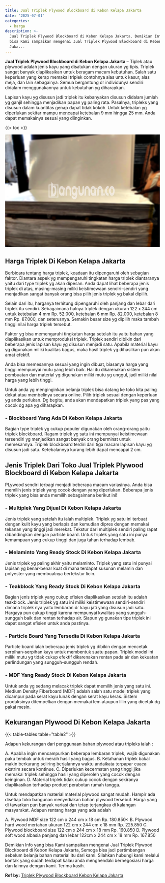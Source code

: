 ```yaml
---
title: Jual Triplek Plywood Blockboard di Kebon Kelapa Jakarta
date: '2025-07-01'
categories:
  - harga
description: >-
  Jual Triplek Plywood Blockboard di Kebon Kelapa Jakarta. Demikian Info yang
  bisa Kami sampaikan mengenai Jual Triplek Plywood Blockboard di Kebon Kelapa
  Jaka...
---
```


**Jual Triplek Plywood Blockboard di Kebon Kelapa Jakarta** – Tiplek atau plywood adalah jenis kayu yang disatukan dengan ukuran yg tipis. Triplek sangat banyak diaplikasikan untuk beragam macam kebutuhan. Salah satu keperluan yang kerap memakai triplek contohnya alas untuk kasur, alas meja, dan lain sebagainya. Semua bergantung dr individunya sendiri didalam menggunakannya untuk kebutuhan yg diharapkan.

Lapisan kayu yg disusun jadi triplek itu kebanyakan disusun didalam jumlah yg ganjil sehingga menjadikan papan yg paling rata. Pasalnya, tripleks yang disusun dalam kuantitas genap dapat tidak kokoh. Untuk ketebalan yg diperlukan sekitar mampu mencapai ketebalan 9 mm hingga 25 mm. Anda dapat memakainya sesuai yang diinginkan.

{{< toc >}}

![Jual Triplek Plywood Blockboard di Kebon Kelapa Jakarta](/images/jual-triplek-murah-47.png)

## Harga Triplek Di Kebon Kelapa Jakarta

Berbicara tentang harga triplek, keadaan itu dipengaruhi oleh sebagian faktor. Diantara aspek yg mempengaruhi tingkatan harga triplek diantaranya yaitu dari type triplek yg akan dipesan. Anda dapat lihat beberapa jenis triplek di atas, masing-masing miliki keistimewaan sendiri-sendiri yang menjadikan sangat banyak orang bisa pilih jenis triplek yg bakal dipilih.

Selain dari itu, harganya terhitung dipengaruhi oleh panjang dan lebar dari triplek itu sendiri. Sebagaimana halnya triplek dengan ukuran 122 x 244 cm untuk ketebalan 4 mm Rp. 52.000, ketebalan 6 mm Rp. 82.000, ketebalan 8 mm Rp. 87.000, dan seterusnya. Semakin besar size yg dipilih maka tambah tinggi nilai harga triplek tersebut.

Faktor yg bisa memengaruhi tingkatan harga setelah itu yaitu bahan yang diaplikasikan untuk memproduksi triplek. Triplek sendiri dibikin dari beberapa jenis lapisan kayu yg disusun menjadi satu. Apabila material kayu yg digunakan miliki kualitas bagus, maka hasil triplek yg dihasilkan pun akan amat efektif.

Anda bisa memesannya sesuai yang ingin dibuat, biasanya harga yang tinggi mempunyai mutu yang lebih baik. Hal itu dikarenakan sistem pembuatan dan material yg digunakan miliki mutu yg unggul, jadi miliki nilai harga yang lebih tinggi.

Untuk anda yg menginginkan belanja triplek bisa datang ke toko kita paling dekat atau membelinya secara online. Pilih triplek sesuai dengan keperluan yg anda perlukan. Dg begitu, anda akan mendapatkan triplek yang pas yang cocok dg apa yg diharapkan.

### \- Blockboard Yang Ada Di Kebon Kelapa Jakarta

Bagian type triplek yg cukup populer digunakan oleh orang-orang yaitu triplek blockboard. Ragam triplek yg satu ini mempunyai keistimewaan tersendiri yg menjadikan sangat banyak orang berminat untuk memesannya. Triplek blockboard terdiri dari tiga macam lapisan kayu yg disusun jadi satu. Ketebalannya kurang lebih dapat mencapai 2 cm.

## Jenis Triplek Dari Toko Jual Triplek Plywood Blockboard di Kebon Kelapa Jakarta

PLywood sendiri terbagi menjadi beberapa macam variasinya. Anda bisa memilih jenis triplek yang cocok dengan yang diperlukan. Beberapa jenis triplek yang bisa anda memilih sebagaimana berikut ini!

### \- Multiplek Yang Dijual Di Kebon Kelapa Jakarta

Jenis triplek yang setelah itu ialah multiplek. Triplek yg satu ini terbuat dengan kulit kayu yang berlapis dan kemudian dipres dengan memakai tekanan yang tinggi jadi merekat. Tekstur dari multiplek sendiri paling rapat dibandingkan dengan particle board. Untuk triplek yang satu ini punya kemampuan yang cukup tinggi dan juga tahan terhadap lembab.

### \- Melaminto Yang Ready Stock Di Kebon Kelapa Jakarta

Jenis triplek yg paling akhir yaitu melaminto. Triplek yang satu ini punyai lapisan yg benar-benar kuat di mana terdapat susunan melamin dan polyester yang membuatnya bertekstur licin.

### \- Teakblock Yang Ready Stock Di Kebon Kelapa Jakarta

Bagian jenis triplek yang cukup efisien diaplikasikan setelah itu adalah teakblock. Jenis triplek yg satu ini miliki keistimewaan sendiri-sendiri dimana triplek nya yaitu lembaran dr kayu jati yang disusun jadi satu. Hargaya pun cukup tinggi karena mempunyai kwalitas yang sungguh-sungguh baik dan rentan terhadap air. Siapun yg gunakan tipe triplek ini dapat sangat efisien untuk anda pastinya.

### \- Particle Board Yang Tersedia Di Kebon Kelapa Jakarta

Particle board ialah beberapa jenis triplek yg dibikin dengan mencetak serpihan-serpihan kayu untuk membentuk suatu papan. Triplek model ini miliki mutu yg tidak cukup efektif dikarenakan rentan pada air dan kekuatan perlindungan yang sungguh-sungguh rendah.

### \- MDF Yang Ready Stock Di Kebon Kelapa Jakarta

Untuk anda yg sedang melacak triplek dapat memilih jenis yang satu ini. Medium Density Fiberboard (MDF) adalah salah satu model triplek yang dicampur pada serat kayu lunak dengan serat kayu keras. Sistem produksinya ditempelkan dengan memakai lem ataupun lilin yang dicetak dg pakai mesin.

## Kekurangan Plywood Di Kebon Kelapa Jakarta

{{< table-tables table="table2" >}}

Adapun kekurangan dari penggunaan bahan plywood atau tripleks ialah :

A. Apabila ingin mencampurkan beberapa lembaran triplek, wajib digunakan paku tembak untuk meraih hasil yang bagus. B. Ketahanan triplek bakal makin berkurang seiiring berjalannya waktu andaikata terpapar cuaca ekstrim secara kontinue. C. Diperlukan kecermatan yang tinggi jika memakai triplek sehingga hasil yang diperoleh yang cocok dengan keinginan. D. Material triplek tidak cukup cocok dengan sekiranya diaplikasikan terhadap product perabotan rumah tangga.

Untuk mendapatkan material material plywood sangat mudah. Hampir ada disetiap toko bangunan menyediakan bahan plywood tersebut. Harga yang di tawarkan pun banyak variasi dan tetap terjangkau di kalangan masyarakat. Adapun rentang harga yang ada adalah

A. Plywood MDF size 122 cm x 244 cm x 18 cm Rp. 180.850< B. Plywood hard wood mertahan ukuran 122 cm x 244 cm x 18 mm Rp. 225.850 C. Plywood blockboard size 122 cm x 244 cm x 18 mm Rp. 160.850 D. Plywood soft wood albasia panjang dan lebar 122cm x 244 cm x 18 mm Rp. 167.850

Demikian Info yang bisa Kami sampaikan mengenai Jual Triplek Plywood Blockboard di Kebon Kelapa Jakarta, Semoga bisa jadi pertimbangan sebelum belanja bahan material itu dari kami. Silahkan hubungi kami melalui kontak yang sudah terdapat kalau anda menghendaki bernegosiasi harga dan lainnya dengan kami. Terima kasih.

**Ref by:** [Triplek Plywood Blockboard Kebon Kelapa Jakarta](https://id.wikipedia.org/wiki/Triplek)
